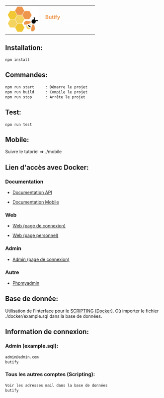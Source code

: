 <table align="center">
    <tr style="border: 0">
        <td style="border: 0">
            <img src="./docker/web/images/logos/logoButify.png" width="100" alt="Butify Logo">
        </td>
        <td style="padding-left: 15px; border: 0">
            <h3 style="color: #EE964B; margin: 0 !important;">Butify</h3>
            <h5 style="color: white; font-weight: normal; margin: 0;">Plateforme de musique</h5>
        </td>
    </tr>
</table>

## Installation:

    npm install

## Commandes:

    npm run start     : Démarre le projet
    npm run build     : Compile le projet
    npm run stop      : Arrête le projet

## Test:

    npm run test

## Mobile:

   Suivre le tutoriel => ./mobile

## Lien d'accès avec Docker:

### Documentation

 - [Documentation API](http://localhost:8084/docs/api/index.html)

 - [Documentation Mobile](http://localhost:8084/docs/mobile/index.html)

### Web

 - [Web (page de connexion)](http://localhost:8080/web/login.php)

 - [Web (page personnel)](http://localhost:8080/web/home)

### Admin

 - [Admin (page de connexion)](http://localhost:8080/web/admin/login.php)

### Autre

 - [Phpmyadmin](http://localhost:8083)

## Base de donnée:

Utilisation de l'interface pour le [SCRIPTING (Docker)](http://localhost:8080/web/scripting/index.php). Où importer le fichier ./docker/example.sql dans la base de données.

## Information de connexion:

### Admin (example.sql):

    admin@admin.com
    butify

### Tous les autres comptes (Scripting):

    Voir les adresses mail dans la base de données
    butify
